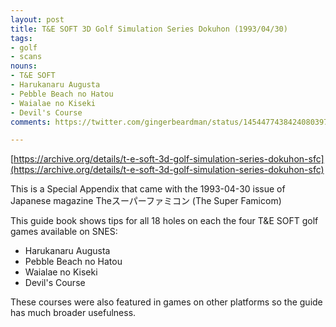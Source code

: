 ```yaml
---
layout: post
title: T&E SOFT 3D Golf Simulation Series Dokuhon (1993/04/30)
tags:
- golf
- scans
nouns:
- T&E SOFT
- Harukanaru Augusta
- Pebble Beach no Hatou
- Waialae no Kiseki
- Devil's Course
comments: https://twitter.com/gingerbeardman/status/1454477438424080397

---
```


[https://archive.org/details/t-e-soft-3d-golf-simulation-series-dokuhon-sfc](https://archive.org/details/t-e-soft-3d-golf-simulation-series-dokuhon-sfc)

This is a Special Appendix that came with the 1993-04-30 issue of Japanese magazine Theスーパーファミコン (The Super Famicom)

This guide book shows tips for all 18 holes on each the four T&E SOFT golf games available on SNES:

- Harukanaru Augusta
- Pebble Beach no Hatou
- Waialae no Kiseki
- Devil's Course

These courses were also featured in games on other platforms so the guide has much broader usefulness.
